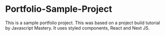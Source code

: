 # Portfolio-Sample-Project
This is a sample portfolio project.  This was based on a project build tutorial by Javascript Mastery.  It uses styled components, React and Next JS.  

